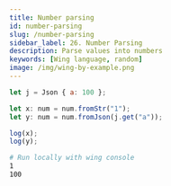 ```yaml
---
title: Number parsing
id: number-parsing
slug: /number-parsing
sidebar_label: 26. Number Parsing
description: Parse values into numbers
keywords: [Wing language, random]
image: /img/wing-by-example.png
---
```


```js playground example title="main.w"
let j = Json { a: 100 };

let x: num = num.fromStr("1");
let y: num = num.fromJson(j.get("a"));

log(x);
log(y);
```

```bash title="Wing console output"
# Run locally with wing console
1
100
```




